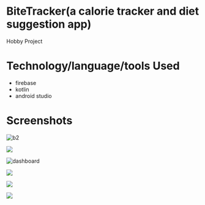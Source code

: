 # BiteTracker(a calorie tracker and diet suggestion app)
Hobby Project


# Technology/language/tools Used 
 - firebase 
 - kotlin
 - android studio

# Screenshots

![b2](https://github.com/NancharlaShivani/Bite-Tracker/assets/130478913/62f05e5f-94ed-4154-9b29-5c3f61a00cf7)


![](Screenshots/ss62.jpeg)

![dashboard](https://github.com/NancharlaShivani/Bite-Tracker/assets/130478913/ad834f18-4914-4e26-8d6b-2bcff2800e72)


![](Screenshots/ss44.jpeg)

![](Screenshots/ss35.jpeg)

![](Screenshots/ss26.jpeg)
